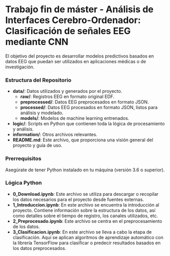# Trabajo fin de máster - Análisis de Interfaces Cerebro-Ordenador: Clasificación de señales EEG mediante CNN

El objetivo del proyecto es desarrollar modelos predictivos basados en datos EEG que puedan ser utilizados en aplicaciones médicas o de investigación.

### Estructura del Repositorio

- **data/**: Datos utilizados y generados por el proyecto.
  - **raw/**: Registros EEG en formato original EDF.
  - **preprocessed/**: Datos EEG preprocesados en formato JSON.
  - **processed/**: Datos EEG procesados en formato JSON, listos para análisis y modelado.
  - **models/**: Modelos de machine learning entrenados.
- **logic/**: Scripts en Python que contienen toda la lógica de procesamiento y análisis.
- **information/**: Otros archivos relevantes.
- **README.md**: Este archivo, que proporciona una visión general del proyecto y guía de uso.

### Prerrequisitos
Asegúrate de tener Python instalado en tu máquina (versión 3.6 o superior).

### Lógica Python

- **0_Download.ipynb**: Este archivo se utiliza para descargar o recopilar los datos necesarios para el proyecto desde fuentes externas.
- **1_Introduccion.ipynb**: En este archivo se encuentra la introducción al proyecto. Contiene información sobre la estructura de los datos, así como detalles sobre el tiempo de registro, los canales utilizados, etc.
- **2_Preprocesado.ipynb**: Este archivo se centra en el preprocesamiento de los datos.
- **3_Clasificacion.ipynb**: En este archivo se lleva a cabo la etapa de clasificación. Aquí se aplican algoritmos de aprendizaje automático con la librería TensorFlow para clasificar o predecir resultados basados en los datos preprocesados.
